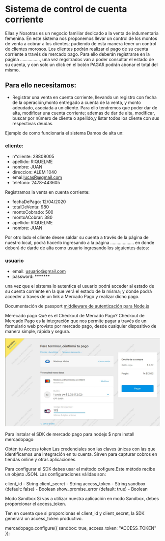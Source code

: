 # Sistema de control de cuenta corriente
 Ellas y Nosotras es un negocio familiar dedicado a la venta de indumentaria femenina.
 En este sistema nos proponemos llevar un control de los montos de venta a cobrar a los clientes; pudiendo de esta manera tener un control de clientes morosos. 
 Los clientes podrán realizar el pago de su cuenta corriente a través de mercado pago. Para ello deberán registrarse en la página ................, una vez regsitrados van a poder consultar el estado de su cuenta, y con solo un click en el botón PAGAR podrán abonar el total del mismo.
 
 
 ## Para ello necesitamos:
 * Registrar una venta  en cuenta corriente, llevando un registro con fecha de la operación,monto entregado a cuenta de la venta, y monto adeudado, asociada a un cliente. Para ello tendremos que poder dar de alta, modificar una cuenta corriente; ademas de dar de alta, modificar, buscar por número  de cliente o apellido,y listar todos los cliente con sus respectivas deudas.
  
   
Ejemplo de como funcionaria el sistema
Damos de alta un:
 
 ### cliente:
 * n°cliente: 28808005
 * apellido: RIQUELME
 * nombre: JUAN
 * direccion: ALEM 1040
 * emai:lucasR@gmail.com
 * telefono: 2478-443605


 Registramos la venta en cuenta corriente:
 * fechaDePago: 12/04/2020
 * totalDeVenta: 980
 * montoCobrado: 500
 * montoACobrar: 380
 * apellido: RIQUELME
 * nombre: JUAN

 
 Por otro lado el cliente desee saldar su cuenta a través de la página de nuestro local, podrá hacerlo ingresando a la página ...................  en donde deberá de darde de alta como usuario ingresando los siguientes datos:
 
   ### usuario 
 * email: usuario@gmail.com
 * password: *******

 una vez que el sistema lo autentica el usuario podrá acceder al estado de su cuenta corriente en la que verá el estado de la misma; y donde podrá acceder a traveś de un link a Mercado Pago y realizar dicho pago. 

 


 Documentación de passport
[ middleware de autenticación para Node.js ](http://www.passportjs.org/)


Merecado pago
Qué es el Checkout de Mercado Pago?
Checkout de Mercado Pago es la integración que nos permite pagar a través de un formulario web provisto por mercado pago, desde cualquier dispositivo de manera simple, rápida y segura.

![image](frontend/fotos/formularioPago.jpeg)


Para instalar el SDK de mercado pago para nodejs
$ npm install mercadopago

Obtén tu Access token
Las credenciales son las claves únicas con las que identificamos una integración en tu cuenta. Sirven para capturar cobros en tiendas online y otras aplicaciones.

Para configurar el SDK debes usar el método cofigure.Este método recibe un objeto JSON. Las configuraciones válidas son:

client_id - String
client_secret - String
access_token - String
sandbox (default: false) - Boolean
show_promise_error (default: true) - Boolean


Modo Sandbox
Si vas a utilizar nuestra aplicación en modo Sandbox, debes proporcionar el access_token.

Ten en cuenta que si proporcionas el client_id y client_secret, la SDK generará un access_token productivo.


mercadopago.configure({
  sandbox: true,
  access_token: "ACCESS_TOKEN"
});





 
